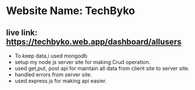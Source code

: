 # Website Name: TechByko
## live link: https://techbyko.web.app/dashboard/allusers
- To keep data,i used mongodb 
- setup my node js server site for making Crud operation.
- used get,put, post api for maintain all data from client site to server site.
- handled errors from server site.
- used express js for making api easier.
